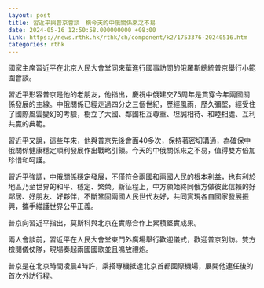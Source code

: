 ```yaml
---
layout: post
title: 習近平與普京會談　稱今天的中俄關係來之不易
date: 2024-05-16 12:50:58.000000000 +08:00
link: https://news.rthk.hk/rthk/ch/component/k2/1753376-20240516.htm
categories: rthk
---
```


國家主席習近平在北京人民大會堂同來華進行國事訪問的俄羅斯總統普京舉行小範圍會談。

習近平形容普京是他的老朋友，他指出，慶祝中俄建交75周年是貫穿今年兩國關係發展的主線。中俄關係已經走過四分之三個世紀，歷經風雨，歷久彌堅，經受住了國際風雲變幻的考驗，樹立了大國、鄰國相互尊重、坦誠相待、和睦相處、互利共贏的典範。

習近平又說，這些年來，他與普京先後會面40多次，保持著密切溝通，為確保中俄關係健康穩定順利發展作出戰略引領。今天的中俄關係來之不易，值得雙方倍加珍惜和呵護。

習近平強調，中俄關係穩定發展，不僅符合兩國和兩國人民的根本利益，也有利於地區乃至世界的和平、穩定、繁榮。新征程上，中方願始終同俄方做彼此信賴的好鄰居、好朋友、好夥伴，不斷鞏固兩國人民世代友好，共同實現各自國家發展振興，攜手維護世界公平正義。

普京向習近平指出，莫斯科與北京在實際合作上累積堅實成果。

兩人會談前，習近平在人民大會堂東門外廣場舉行歡迎儀式，歡迎普京到訪。雙方檢閱儀仗隊，現場奏起兩國國歌並且鳴放禮炮。

普京是在北京時間凌晨4時許，乘搭專機抵達北京首都國際機場，展開他連任後的首次外訪行程。
